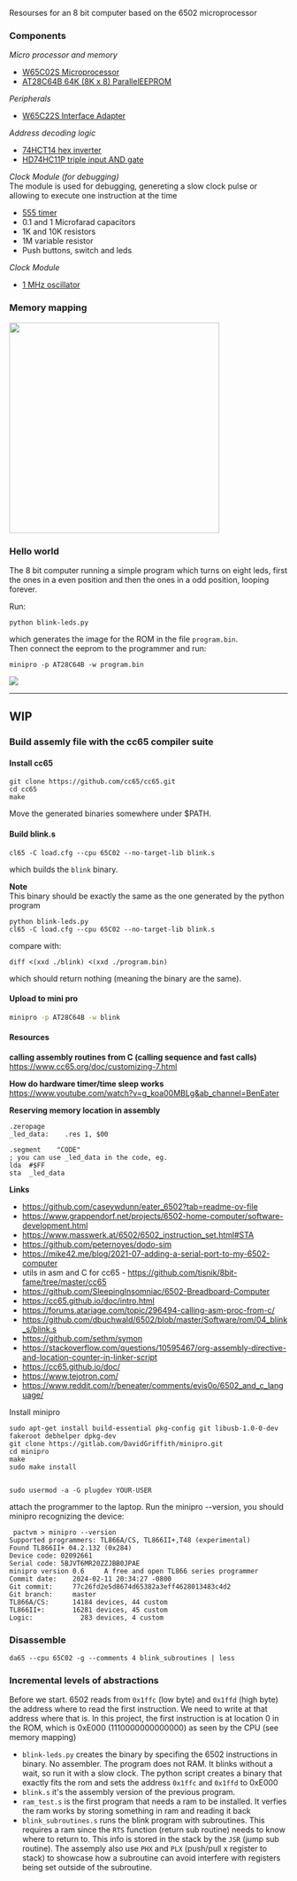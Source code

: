 Resourses for an 8 bit computer based on the 6502 microprocessor


### Components
_Micro processor and memory_
- [W65C02S Microprocessor](./datasheets/w65c02s-micro-processor.pdf)
- [AT28C64B 64K (8K x 8) ParallelEEPROM](./datasheets/28C64-eeprom.pdf)

_Peripherals_
- [W65C22S Interface Adapter](./datasheets/W65C22S6TPG-14-interface-adapter.pdf)

_Address decoding logic_
- [74HCT14 hex inverter](./datasheets/74HC_HCT14-inverter.pdf)
- [HD74HC11P triple input AND gate](./datasheets/HD74HC11P-triple-input-and-gate.pdf)

_Clock Module (for debugging)_  
The module is used for debugging, genereting a slow clock pulse or allowing to execute one instruction at the time
- [555 timer](./datasheets/lm555-timer.pdf)
- 0.1 and 1 Microfarad capacitors
- 1K and 10K resistors
- 1M variable resistor
- Push buttons, switch and leds

_Clock Module_
- [1 MHz oscillator](./datasheets/1MHz-oscillator-AEL9700CS.pdf)

### Memory mapping
<img src="./imgs/memory-mapping.jpg" width="380">


### Hello world
The 8 bit computer running a simple program which turns on eight leds, first the ones in a even position and then the ones in a odd position, looping forever.

Run:
```
python blink-leds.py
```

which generates the image for the ROM in the file `program.bin`.  
Then connect the eeprom to the programmer and run:

```
minipro -p AT28C64B -w program.bin
```

![](./imgs/leds.gif)


---------------------
## WIP

### Build assemly file with the cc65 compiler suite

#### Install cc65

```
git clone https://github.com/cc65/cc65.git
cd cc65
make
```
Move the generated binaries somewhere under $PATH.


#### Build blink.s

```
cl65 -C load.cfg --cpu 65C02 --no-target-lib blink.s
```

which builds the `blink` binary.


__Note__  
This binary should be exactly the same as the one generated by the python program

```
python blink-leds.py
cl65 -C load.cfg --cpu 65C02 --no-target-lib blink.s
```

compare with:
```
diff <(xxd ./blink) <(xxd ./program.bin)
```
which should return nothing (meaning the binary are the same).

#### Upload to mini pro

```bash
minipro -p AT28C64B -w blink
```


#### Resources
__calling assembly routines from C (calling sequence and fast calls)__ 
https://www.cc65.org/doc/customizing-7.html

__How do hardware timer/time sleep works__
https://www.youtube.com/watch?v=g_koa00MBLg&ab_channel=BenEater


__Reserving memory location in assembly__
```
.zeropage
_led_data:    .res 1, $00

.segment	"CODE"
; you can use _led_data in the code, eg.
lda  #$FF
sta  _led_data
```

__Links__
- https://github.com/caseywdunn/eater_6502?tab=readme-ov-file
- https://www.grappendorf.net/projects/6502-home-computer/software-development.html
- https://www.masswerk.at/6502/6502_instruction_set.html#STA
- https://github.com/peternoyes/dodo-sim
- https://mike42.me/blog/2021-07-adding-a-serial-port-to-my-6502-computer
- utils in asm and C for cc65 - https://github.com/tisnik/8bit-fame/tree/master/cc65
- https://github.com/SleepingInsomniac/6502-Breadboard-Computer
- https://cc65.github.io/doc/intro.html
- https://forums.atariage.com/topic/296494-calling-asm-proc-from-c/
- https://github.com/dbuchwald/6502/blob/master/Software/rom/04_blink_s/blink.s
- https://github.com/sethm/symon
- https://stackoverflow.com/questions/10595467/org-assembly-directive-and-location-counter-in-linker-script
- https://cc65.github.io/doc/
- https://www.tejotron.com/
- https://www.reddit.com/r/beneater/comments/evis0o/6502_and_c_language/



Install minipro
```
sudo apt-get install build-essential pkg-config git libusb-1.0-0-dev fakeroot debhelper dpkg-dev
git clone https://gitlab.com/DavidGriffith/minipro.git
cd minipro
make
sudo make install


sudo usermod -a -G plugdev YOUR-USER
```

attach the programmer to the laptop. Run the minipro --version, you should minipro recognizing the device:
```
 pactvm > minipro --version
Supported programmers: TL866A/CS, TL866II+,T48 (experimental)
Found TL866II+ 04.2.132 (0x284)
Device code: 02092661
Serial code: 5BJVT6MR20ZZJBB0JPAE
minipro version 0.6     A free and open TL866 series programmer
Commit date:    2024-02-11 20:34:27 -0800
Git commit:     77c26fd2e5d8674d65382a3eff4628013483c4d2
Git branch:     master
TL866A/CS:      14184 devices, 44 custom
TL866II+:       16281 devices, 45 custom
Logic:            283 devices, 4 custom
```


### Disassemble
```
da65 --cpu 65C02 -g --comments 4 blink_subroutines | less

```

### Incremental levels of abstractions
Before we start. 6502 reads from `0x1ffc` (low byte) and `0x1ffd` (high byte) the address where to read the first instruction. We need to write at that address where that is. In this project, the first instruction is
at location 0 in the ROM, which is 0xE000 (1110000000000000) as seen by the CPU (see memory mapping)

- `blink-leds.py` creates the binary by specifing the 6502 instructions in binary. No assembler.
The program does not RAM. It blinks without a wait, so run it with a slow clock. The python script creates
a binary that exactly fits the rom and sets the address `0x1ffc` and `0x1ffd` to 0xE000
- `blink.s` it's the assembly version of the previous program. 
- `ram_test.s` is the first program that needs a ram to be installed. It verfies the ram works by storing something in ram and reading it back
- `blink_subroutines.s` runs the blink program with subroutines. This requires a ram since the `RTS` function (return sub routine) needs to know where to return to. This info is stored in the stack by the `JSR` (jump sub routine). The assemply also use `PHX` and `PLX` (push/pull x register to stack) to showcase how a subroutine can avoid interfere with registers being set outside of the subroutine.




